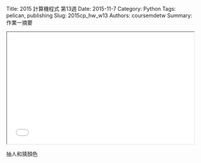 Title: 2015 計算機程式 第13週
Date: 2015-11-7
Category: Python
Tags: pelican, publishing
Slug: 2015cp_hw_w13
Authors: coursemdetw
Summary: 作業一摘要


<iframe src="W13.html" width="500" height="300"></iframe>

抽人和猜顏色